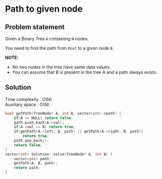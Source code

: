 # Path to given node

## Problem statement

Given a Binary Tree `A` containing `N` nodes.

You need to find the path from `Root` to a given node `B`.

**NOTE:**

- No two nodes in the tree have same data values.
- You can assume that B is present in the tree A and a path always exists.

## Solution

Time complexity : O(N)  
Auxiliary space : O(N)

```cpp
bool getPath(TreeNode* A, int B, vector<int> &path) {
    if(A == NULL) return false;
    path.push_back(A->val);
    if(A->val == B) return true;
    if(getPath(A->left, B, path) || getPath(A->right, B, path))
        return true;
    path.pop_back();
    return false;
}
vector<int> Solution::solve(TreeNode* A, int B) {
    vector<int> path;
    getPath(A, B, path);
    return path;
}
```
